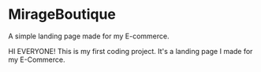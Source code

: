 # MirageBoutique
A simple landing page made for my E-commerce.

HI EVERYONE! 
This is my first coding project. It's a landing page I made for my E-Commerce.
